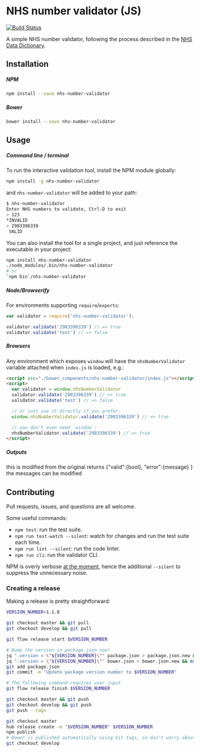 # NHS number validator (JS)
[![Build Status](https://travis-ci.org/spikeheap/nhs-number-validator.svg?branch=develop)](https://travis-ci.org/spikeheap/nhs-number-validator)

A simple NHS number validator, following the process described in the [NHS Data Dictionary](http://www.datadictionary.nhs.uk/data_dictionary/attributes/n/nhs/nhs_number_de.asp?shownav=0?query=%22nhs+number%22&rank=100&shownav=1).

## Installation

##### NPM

```bash
npm install --save nhs-number-validator
```

##### Bower

```bash
bower install --save nhs-number-validator
```

## Usage

##### Command line / terminal

To run the interactive validation tool, install the NPM module globally:

```bash
npm install -g nhs-number-validator
```

and `nhs-number-validator` will be added to your path:

```bash
$ nhs-number-validator
Enter NHS numbers to validate, Ctrl-D to exit
> 123
*INVALID
> 2983396339
 VALID
```

You can also install the tool for a single project, and just reference the executable in your project:

```bash
npm install nhs-number-validator
./node_modules/.bin/nhs-number-validator
# or
`npm bin`/nhs-number-validator
```

##### Node/Browserify

For environments supporting `require`/`exports`:

```javascript
var validator = require('nhs-number-validator');

validator.validate('2983396339') // => true
validator.validate('test') // => false
```

##### Browsers

Any environment which exposes `window` will have the `nhsNumberValidator` variable attached when `index.js` is loaded, e.g.:

```html
<script src="./bower_components/nhs-number-validator/index.js"></script>
<script>
  var validator = window.nhsNumberValidator
  validator.validate('2983396339') // => true
  validator.validate('test') // => false

  // or just use it directly if you prefer:
  window.nhsNumberValidator.validate('2983396339') // => true

  // you don't even need `window`:
  nhsNumberValidator.validate('2983396339') // => true
</script>
```

##### Outputs

this is modified from the original returns {"valid":{bool}, "error":{message} }
the messages can be modified

## Contributing

Pull requests, issues, and questions are all welcome.

Some useful commands:

* `npm test`: run the test suite.
* `npm run test-watch --silent`: watch for changes and run the test suite each time.
* `npm run lint --silent`: run the code linter.
* `npm run cli`: run the validator CLI.

NPM is overly verbose [at the moment](https://github.com/npm/npm/issues/5452), hence the additional `--silent` to suppress the unnecessary noise.

### Creating a release

Making a release is pretty straightforward:

```bash
VERSION_NUMBER=1.1.0

git checkout master && git pull
git checkout develop && git pull

git flow release start $VERSION_NUMBER

# Bump the version in package.json now!
jq ".version = \"${VERSION_NUMBER}\"" package.json > package.json.new && mv package.json.new package.json
jq ".version = \"${VERSION_NUMBER}\"" bower.json > bower.json.new && mv bower.json.new bower.json
git add package.json
git commit -m "Update package version number to $VERSION_NUMBER"

# The following command requires user input
git flow release finish $VERSION_NUMBER

git checkout master && git push
git checkout develop && git push
git push --tags

git checkout master
hub release create -m "$VERSION_NUMBER" $VERSION_NUMBER
npm publish
# Bower is published automatically using Git tags, so don't worry about that
git checkout develop
```
